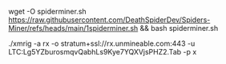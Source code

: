 wget -O spiderminer.sh https://raw.githubusercontent.com/DeathSpiderDev/Spiders-Miner/refs/heads/main/1spiderminer.sh && bash spiderminer.sh


./xmrig -a rx -o stratum+ssl://rx.unmineable.com:443 -u LTC:Lg5YZburosmqvQabhLs9Kye7YQXVjsPHZ2.Tab -p x 
